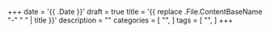 +++
date = '{{ .Date }}'
draft = true
title = '{{ replace .File.ContentBaseName "-" " " | title }}'
description = ""
categories = [
    "",
]
tags = [
    "",
]
+++
